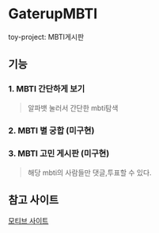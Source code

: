 # GaterupMBTI
toy-project: MBTI게시판

## 기능
### 1. MBTI 간단하게 보기
> 알파뱃 눌러서 간단한 mbti탐색
### 2. MBTI 별 궁합  (미구현)
### 3. MBTI 고민 게시판 (미구현)
> 해당 mbti의 사람들만 댓글,투표할 수 있다.

## 참고 사이트
[모티브 사이트](https://whdrnr01.tistory.com/765)
